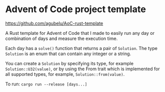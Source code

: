 # Advent of Code project template

https://github.com/agubelu/AoC-rust-template

A Rust template for Advent of Code that I made to easily run any day or combination of days and measure the execution time.

Each day has a `solve()` function that returns a pair of `Solution`. The type `Solution` is an enum that can contain any integer or a string.

You can create a `Solution` by specifying its type, for example `Solution::U32(value)`, or by using the From trait which is implemented for all supported types, for example, `Solution::from(value)`.

To run: `cargo run --release [days...]`
